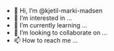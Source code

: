 - 👋 Hi, I’m @kjetil-marki-madsen
- 👀 I’m interested in ...
- 🌱 I’m currently learning ...
- 💞️ I’m looking to collaborate on ...
- 📫 How to reach me ...

<!---
kjetil-marki-madsen/kjetil-marki-madsen is a ✨ special ✨ repository because its `README.md` (this file) appears on your GitHub profile.
You can click the Preview link to take a look at your changes.
--->
